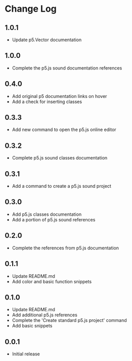 # Change Log

## 1.0.1

- Update p5.Vector documentation

## 1.0.0

- Complete the p5.js sound documentation references

## 0.4.0

- Add original p5 documentation links on hover
- Add a check for inserting classes

## 0.3.3

- Add new command to open the p5.js online editor

## 0.3.2

- Complete p5.js sound classes documentation

## 0.3.1

- Add a command to create a p5.js sound project

## 0.3.0

- Add p5.js classes documentation
- Add a portion of p5.js sound references

## 0.2.0

- Complete the references from p5.js documentation

## 0.1.1

- Update README.md
- Add color and basic function snippets

## 0.1.0

- Update README.md
- Add additional p5.js references
- Complete the 'Create standard p5.js project' command
- Add basic snippets

## 0.0.1

- Initial release